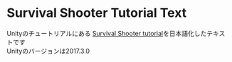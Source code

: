 # Survival Shooter Tutorial Text
Unityのチュートリアルにある
[Survival Shooter tutorial](https://unity3d.com/jp/learn/tutorials/s/survival-shooter-tutorial)を日本語化したテキストです<br>
Unityのバージョンは2017.3.0

